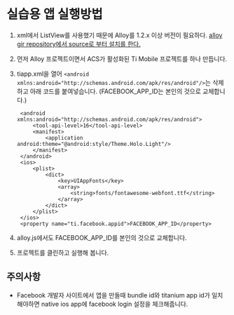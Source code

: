 # 실습용 앱 실행방법
1. xml에서 ListView를 사용했기 때문에 Alloy를 1.2.x 이상 버전이 필요하다. [alloy gir repository에서 source로 부터 설치를 한다.](https://github.com/appcelerator/alloy#from-source)
1. 먼저 Alloy 프로젝트이면서 ACS가 활성화된 Ti Mobile 프로젝트를 하나 만듭니다.
1. tiapp.xml을 열어 `<android xmlns:android="http://schemas.android.com/apk/res/android"/>`는 삭제하고 아래 코드를 붙여넣습니다. (FACEBOOK_APP_ID는 본인의 것으로 교체합니다.)

		<android xmlns:android="http://schemas.android.com/apk/res/android">
			<tool-api-level>16</tool-api-level>
			<manifest>
				<application android:theme="@android:style/Theme.Holo.Light"/>
			</manifest>
		</android>
		<ios>
		    <plist>
		        <dict>
	    	        <key>UIAppFonts</key>
	        	    <array>
	            	    <string>fonts/fontawesome-webfont.ttf</string>
		            </array>
		        </dict>
		    </plist>
		</ios>
		<property name="ti.facebook.appid">FACEBOOK_APP_ID</property>
		
1. alloy.js에서도 FACEBOOK_APP_ID를 본인의 것으로 교체합니다.
2. 프로젝트를 클린하고 실행해 봅니다.

## 주의사항
* Facebook 개발자 사이트에서 앱을 만들때 bundle id와 titanium app id가 일치해야하면 native ios app에 facebook login 설정을 체크해줍니다.